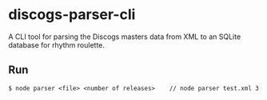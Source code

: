 # discogs-parser-cli
A CLI tool for parsing the Discogs masters data from XML to an SQLite database for rhythm roulette.

## Run
```console
$ node parser <file> <number of releases>    // node parser test.xml 3
```